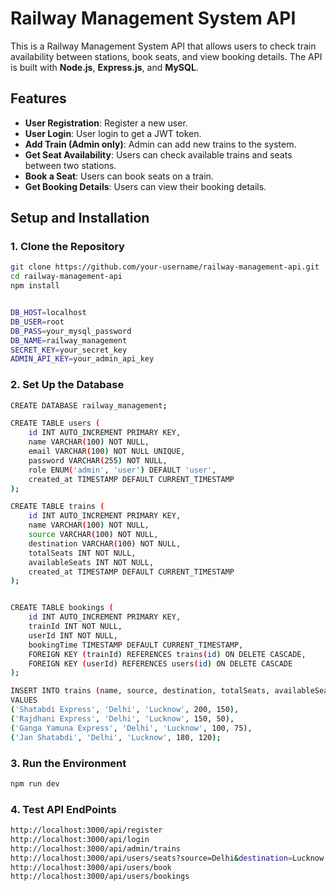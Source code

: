 # Railway Management System API

This is a Railway Management System API that allows users to check train availability between stations, book seats, and view booking details. The API is built with **Node.js**, **Express.js**, and **MySQL**.

## Features

- **User Registration**: Register a new user.
- **User Login**: User login to get a JWT token.
- **Add Train (Admin only)**: Admin can add new trains to the system.
- **Get Seat Availability**: Users can check available trains and seats between two stations.
- **Book a Seat**: Users can book seats on a train.
- **Get Booking Details**: Users can view their booking details.

## Setup and Installation

### 1. Clone the Repository

```bash
git clone https://github.com/your-username/railway-management-api.git
cd railway-management-api
npm install
```

```bash

DB_HOST=localhost
DB_USER=root
DB_PASS=your_mysql_password
DB_NAME=railway_management
SECRET_KEY=your_secret_key
ADMIN_API_KEY=your_admin_api_key
```


### 2. Set Up the Database

```bash
CREATE DATABASE railway_management;
```

```bash
CREATE TABLE users (
    id INT AUTO_INCREMENT PRIMARY KEY,
    name VARCHAR(100) NOT NULL,
    email VARCHAR(100) NOT NULL UNIQUE,
    password VARCHAR(255) NOT NULL,
    role ENUM('admin', 'user') DEFAULT 'user',
    created_at TIMESTAMP DEFAULT CURRENT_TIMESTAMP
);
```
```bash
CREATE TABLE trains (
    id INT AUTO_INCREMENT PRIMARY KEY,
    name VARCHAR(100) NOT NULL,
    source VARCHAR(100) NOT NULL,
    destination VARCHAR(100) NOT NULL,
    totalSeats INT NOT NULL,
    availableSeats INT NOT NULL,
    created_at TIMESTAMP DEFAULT CURRENT_TIMESTAMP
);
```

```bash

CREATE TABLE bookings (
    id INT AUTO_INCREMENT PRIMARY KEY,
    trainId INT NOT NULL,
    userId INT NOT NULL,
    bookingTime TIMESTAMP DEFAULT CURRENT_TIMESTAMP,
    FOREIGN KEY (trainId) REFERENCES trains(id) ON DELETE CASCADE,
    FOREIGN KEY (userId) REFERENCES users(id) ON DELETE CASCADE
);
```

```bash
INSERT INTO trains (name, source, destination, totalSeats, availableSeats)
VALUES
('Shatabdi Express', 'Delhi', 'Lucknow', 200, 150),
('Rajdhani Express', 'Delhi', 'Lucknow', 150, 50),
('Ganga Yamuna Express', 'Delhi', 'Lucknow', 100, 75),
('Jan Shatabdi', 'Delhi', 'Lucknow', 180, 120);
```


### 3. Run the Environment

```bash
npm run dev

```
### 4. Test API EndPoints

```bash
http://localhost:3000/api/register
http://localhost:3000/api/login
http://localhost:3000/api/admin/trains
http://localhost:3000/api/users/seats?source=Delhi&destination=Lucknow
http://localhost:3000/api/users/book
http://localhost:3000/api/users/bookings
```

